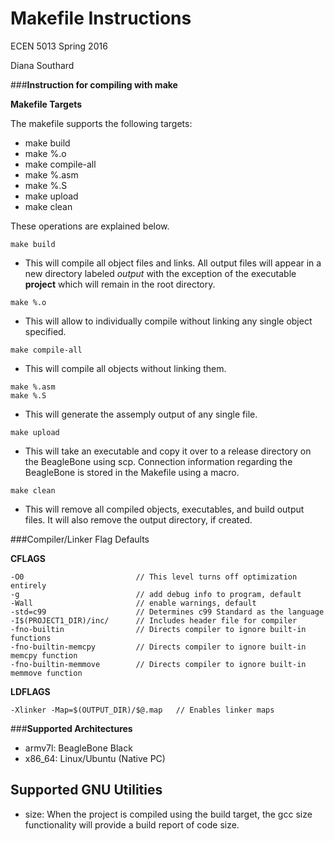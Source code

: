 # Makefile Instructions

ECEN 5013 Spring 2016

Diana Southard

###**Instruction for compiling with make**

**Makefile Targets**

The makefile supports the following targets:
* make build
* make %.o
* make compile-all
* make %.asm
* make %.S
* make upload
* make clean

These operations are explained below.

```
make build
```

- This will compile all object files and links. All output files will appear in a new directory labeled *output* with the exception of the executable **project** which will remain in the root directory.


```
make %.o
```

- This will allow to individually compile without linking any single object specified.

```
make compile-all
```

- This will compile all objects without linking them.


```
make %.asm
make %.S
```

- This will generate the assemply output of any single file.

```
make upload
```

- This will take an executable and copy it over to a release directory on the BeagleBone using scp. Connection information regarding the BeagleBone is stored in the Makefile using a macro.


```
make clean
```
- This will remove all compiled objects, executables, and build output files. It will also remove the output directory, if created.


###Compiler/Linker Flag Defaults

**CFLAGS**
```
-O0 						// This level turns off optimization entirely
-g 							// add debug info to program, default
-Wall 						// enable warnings, default
-std=c99					// Determines c99 Standard as the language
-I$(PROJECT1_DIR)/inc/		// Includes header file for compiler
-fno-builtin 				// Directs compiler to ignore built-in functions
-fno-builtin-memcpy			// Directs compiler to ignore built-in memcpy function
-fno-builtin-memmove		// Directs compiler to ignore built-in memmove function
```

**LDFLAGS**
```
-Xlinker -Map=$(OUTPUT_DIR)/$@.map	 // Enables linker maps
```
###**Supported Architectures**

* armv7l: BeagleBone Black
* x86_64: Linux/Ubuntu (Native PC)

## Supported GNU Utilities
* size: When the project is compiled using the build target, the gcc size functionality will provide a build report of code size. 
